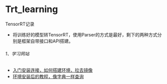 # Trt_learning
TensorRT记录

+ 将训练好的模型转TensorRT，使用Parser的方式是最好，剩下的两种方式分别是框架自带接口和API搭建。

###### 1、学习网站
+ [入门安装连接，如何搭建环境，拉去镜像](https://github.com/NVIDIA/TensorRT/blob/release/8.6/samples/python/requirements.txt)
+ [环境安装后的教程，像字典一样查询](https://github.com/NVIDIA/trt-samples-for-hackathon-cn/tree/master/cookbook/02-API/BuilderConfig)